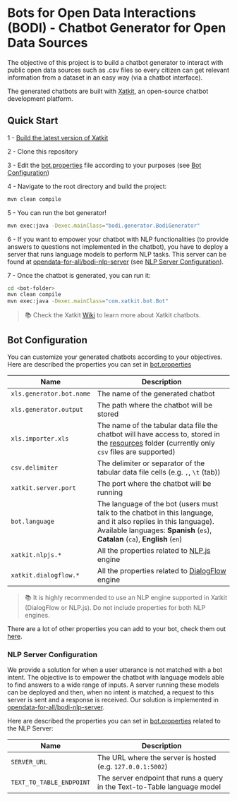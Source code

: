 # Bots for Open Data Interactions (BODI) - Chatbot Generator for Open Data Sources

The objective of this project is to build a chatbot generator to interact with public open data sources such as .csv 
files so every citizen can get relevant information from a dataset in an easy way (via a chatbot interface).

The generated chatbots are built with [Xatkit](https://github.com/xatkit-bot-platform/xatkit), an open-source chatbot
development platform.


## Quick Start

1 - [Build the latest version of Xatkit](https://github.com/xatkit-bot-platform/xatkit/wiki/Build-Xatkit)

2 - Clone this repository

3 - Edit the [bot.properties](src/main/resources/bot.properties) file according to your purposes (see [Bot 
Configuration](#bot-configuration))

4 - Navigate to the root directory and build the project:

```bash
mvn clean compile
```

5 - You can run the bot generator!

```bash
mvn exec:java -Dexec.mainClass="bodi.generator.BodiGenerator"
```

6 - If you want to empower your chatbot with NLP functionalities (to provide answers to questions not implemented in 
the chatbot), you have to deploy a server that runs language models to perform NLP tasks. This server can be found 
at [opendata-for-all/bodi-nlp-server](https://github.com/opendata-for-all/bodi-nlp-server)
(see [NLP Server Configuration](#nlp-server-configuration)).

7 - Once the chatbot is generated, you can run it:
```bash
cd <bot-folder>
mvn clean compile
mvn exec:java -Dexec.mainClass="com.xatkit.bot.Bot"
```

> 📚 Check the Xatkit [Wiki](https://github.com/xatkit-bot-platform/xatkit/wiki) to learn more about Xatkit chatbots.

## Bot Configuration

You can customize your generated chatbots according to your objectives. Here are described the properties you can 
set in [bot.properties](src/main/resources/bot.properties)

| Name                     | Description                                                                                                                                                                                       |
|--------------------------|---------------------------------------------------------------------------------------------------------------------------------------------------------------------------------------------------|
| `xls.generator.bot.name` | The name of the generated chatbot                                                                                                                                                                 |
| `xls.generator.output`   | The path where the chatbot will be stored                                                                                                                                                         |
| `xls.importer.xls`       | The name of the tabular data file the chatbot will have access to, stored in the [resources](src/main/resources) folder (currently only `csv` files are supported)                                |
| `csv.delimiter`          | The delimiter or separator of the tabular data file cells (e.g. `,`, `\t` (tab))                                                                                                                  |
| `xatkit.server.port`     | The port where the chatbot will be running                                                                                                                                                        |
| `bot.language`           | The language of the bot (users must talk to the chatbot in this language, and it also replies in this language). Available languages: **Spanish** (`es`),  **Catalan** (`ca`), **English** (`en`) |
| `xatkit.nlpjs.*`         | All the properties related to [NLP.js](https://github.com/xatkit-bot-platform/xatkit/wiki/Using-NLP.js) engine                                                                                    |
| `xatkit.dialogflow.*`    | All the properties related to [DialogFlow](https://github.com/xatkit-bot-platform/xatkit/wiki/Integrating-DialogFlow) engine                                                                      |

> 📚 It is highly recommended to use an NLP engine supported in Xatkit (DialogFlow or NLP.js). Do not include 
> properties for both NLP engines.

There are a lot of other properties you can add to your bot, check them out [here](https://github.com/xatkit-bot-platform/xatkit/wiki/Xatkit-Options).

### NLP Server Configuration

We provide a solution for when a user utterance is not matched with a bot intent. The objective is to empower the 
chatbot with language models able to find answers to a wide range of inputs. A server running these models can be 
deployed and then, when no intent is matched, a request to this server is sent and a response is received. Our 
solution is implemented in [opendata-for-all/bodi-nlp-server](https://github.com/opendata-for-all/bodi-nlp-server).

Here are described the properties you can
set in [bot.properties](src/main/resources/bot.properties) related to the NLP Server:

| Name                     | Description                                                               |
|--------------------------|---------------------------------------------------------------------------|
| `SERVER_URL`             | The URL where the server is hosted (e.g. `127.0.0.1:5002`)                |
| `TEXT_TO_TABLE_ENDPOINT` | The server endpoint that runs a query in the Text-to-Table language model |

